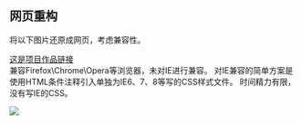 ## 网页重构

将以下图片还原成网页，考虑兼容性。

[这是项目作品链接](http://luoway.space/web-refactoring/)  
兼容Firefox\Chrome\Opera等浏览器，未对IE进行兼容。
对IE兼容的简单方案是使用HTML条件注释引入单独为IE6、7、8等写的CSS样式文件。
时间精力有限，没有写IE的CSS。

<img src="http://luoway.space/web-refactoring/20151023144542.png"/>

